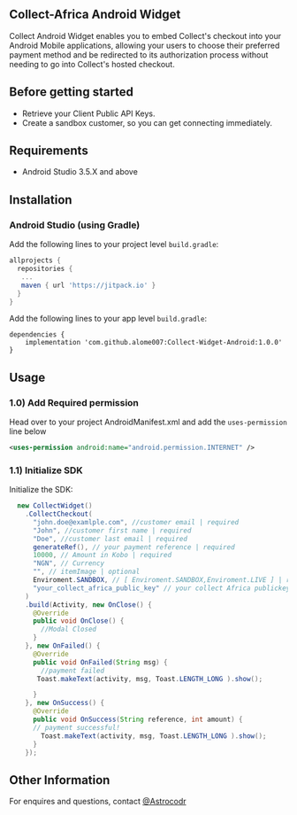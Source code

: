 
## Collect-Africa Android Widget

Collect Android Widget enables you to embed Collect's checkout into your Android Mobile applications, allowing your users to choose their preferred payment method and be redirected to its authorization process without needing to go into Collect's hosted checkout.

## Before getting started


- Retrieve your Client Public API Keys.
- Create a sandbox customer, so you can get connecting immediately.


## Requirements
- Android Studio 3.5.X and above

## Installation

### Android Studio (using Gradle)
Add the following lines to your project level `build.gradle`:
```gradle
allprojects {
  repositories {
   ...
   maven { url 'https://jitpack.io' }
  }
}
```
Add the following lines to your app level `build.gradle`:
```
dependencies {
    implementation 'com.github.alome007:Collect-Widget-Android:1.0.0'
}
```

## Usage

### 1.0) Add Required permission

Head over to  your project  AndroidManifest.xml and add the `uses-permission` line below

```xml
<uses-permission android:name="android.permission.INTERNET" />
```

### 1.1) Initialize SDK

Initialize the SDK:

```java
  new CollectWidget()
    .CollectCheckout(
      "john.doe@examlple.com", //customer email | required
      "John", //customer first name | required
      "Doe", //customer last email | required
      generateRef(), // your payment reference | required
      10000, // Amount in Kobo | required
      "NGN", // Currency 
      "", // itemImage | optional
      Enviroment.SANDBOX, // [ Enviroment.SANDBOX,Enviroment.LIVE ] | required
      "your_collect_africa_public_key" // your collect Africa publickey
    )
    .build(Activity, new OnClose() {
      @Override
      public void OnClose() {
        //Modal Closed
      }
    }, new OnFailed() {
      @Override
      public void OnFailed(String msg) {
        //payment failed
       Toast.makeText(activity, msg, Toast.LENGTH_LONG ).show();

      }
    }, new OnSuccess() {
      @Override
      public void OnSuccess(String reference, int amount) {
      // payment successful!
        Toast.makeText(activity, msg, Toast.LENGTH_LONG ).show();
      }
    });
```
## Other Information
For enquires and questions, contact
[@Astrocodr](https://github.com/alome007/)
